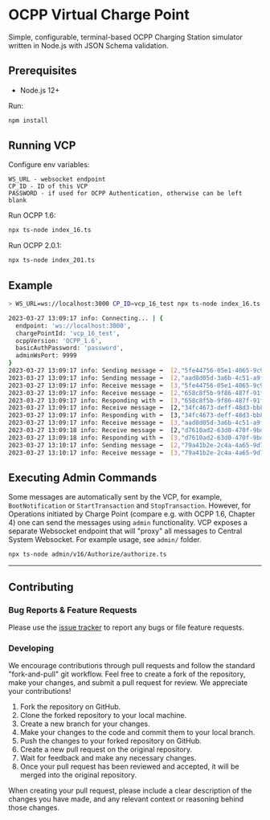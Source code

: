 # OCPP Virtual Charge Point

Simple, configurable, terminal-based OCPP Charging Station simulator written in Node.js with JSON Schema validation.

## Prerequisites

- Node.js 12+

Run:

```bash
npm install
```

## Running VCP

Configure env variables:

```
WS_URL - websocket endpoint
CP_ID - ID of this VCP
PASSWORD - if used for OCPP Authentication, otherwise can be left blank
```

Run OCPP 1.6:

```bash
npx ts-node index_16.ts
```

Run OCPP 2.0.1:

```bash
npx ts-node index_201.ts
```

## Example

```bash
> WS_URL=ws://localhost:3000 CP_ID=vcp_16_test npx ts-node index_16.ts

2023-03-27 13:09:17 info: Connecting... | {
  endpoint: 'ws://localhost:3000',
  chargePointId: 'vcp_16_test',
  ocppVersion: 'OCPP_1.6',
  basicAuthPassword: 'password',
  adminWsPort: 9999
}
2023-03-27 13:09:17 info: Sending message ➡️  [2,"5fe44756-05e1-4065-9c91-11b456b55913","BootNotification",{"chargePointVendor":"Solidstudio","chargePointModel":"test","chargePointSerialNumber":"S001","firmwareVersion":"1.0.0"}]
2023-03-27 13:09:17 info: Sending message ➡️  [2,"aad8d05d-3a6b-4c51-a9fc-7275d4a6cbc3","StatusNotification",{"connectorId":1,"errorCode":"NoError","status":"Available"}]
2023-03-27 13:09:17 info: Receive message ⬅️  [3,"5fe44756-05e1-4065-9c91-11b456b55913",{"currentTime":"2023-03-27T11:09:17.883Z","interval":30,"status":"Accepted"}]
2023-03-27 13:09:17 info: Receive message ⬅️  [2,"658c8f5b-9f86-487f-91f8-1d656453978a","ChangeConfiguration",{"key":"MeterValueSampleInterval","value":"60"}]
2023-03-27 13:09:17 info: Responding with ➡️  [3,"658c8f5b-9f86-487f-91f8-1d656453978a",{"status":"Accepted"}]
2023-03-27 13:09:17 info: Receive message ⬅️  [2,"34fc4673-deff-48d3-bb8e-d94d75fa619a","GetConfiguration",{"key":["SupportedFeatureProfiles"]}]
2023-03-27 13:09:17 info: Responding with ➡️  [3,"34fc4673-deff-48d3-bb8e-d94d75fa619a",{"configurationKey":[{"key":"SupportedFeatureProfiles","readonly":true,"value":"Core,FirmwareManagement,LocalAuthListManagement,Reservation,SmartCharging,RemoteTrigger"},{"key":"ChargeProfileMaxStackLevel","readonly":true,"value":"99"},{"key":"HeartbeatInterval","readonly":false,"value":"300"},{"key":"GetConfigurationMaxKeys","readonly":true,"value":"99"}]}]
2023-03-27 13:09:17 info: Receive message ⬅️  [3,"aad8d05d-3a6b-4c51-a9fc-7275d4a6cbc3",{}]
2023-03-27 13:09:18 info: Receive message ⬅️  [2,"d7610ad2-63d0-470f-9bd9-6e47d5483429","SetChargingProfile",{"connectorId":0,"csChargingProfiles":{"chargingProfileId":30,"stackLevel":0,"chargingProfilePurpose":"ChargePointMaxProfile","chargingProfileKind":"Absolute","chargingSchedule":{"chargingRateUnit":"A","chargingSchedulePeriod":[{"startPeriod":0,"limit":10.0}]}}}]
2023-03-27 13:09:18 info: Responding with ➡️  [3,"d7610ad2-63d0-470f-9bd9-6e47d5483429",{"status":"Accepted"}]
2023-03-27 13:10:17 info: Sending message ➡️  [2,"79a41b2e-2c4a-4a65-9d7e-417967a8f95f","Heartbeat",{}]
2023-03-27 13:10:17 info: Receive message ⬅️  [3,"79a41b2e-2c4a-4a65-9d7e-417967a8f95f",{"currentTime":"2023-03-27T11:10:17.955Z"}]
```

## Executing Admin Commands

Some messages are automatically sent by the VCP, for example, `BootNotification` or `StartTransaction` and `StopTransaction`.
However, for Operations initiated by Charge Point (compare e.g. with OCPP 1.6, Chapter 4) one can send the messages using `admin` functionality.
VCP exposes a separate Websocket endpoint that will "proxy" all messages to Central System Websocket.
For example usage, see `admin/` folder.

```bash
npx ts-node admin/v16/Authorize/authorize.ts
```

---

## Contributing

### Bug Reports & Feature Requests

Please use the [issue tracker](https://github.com/solidstudiosh/ocpp-virtual-charge-point/issues) to report any bugs or file feature requests.

### Developing

We encourage contributions through pull requests and follow the standard "fork-and-pull" git workflow. Feel free to create a fork of the repository, make your changes, and submit a pull request for review. We appreciate your contributions!

1. Fork the repository on GitHub.
2. Clone the forked repository to your local machine.
3. Create a new branch for your changes.
4. Make your changes to the code and commit them to your local branch.
5. Push the changes to your forked repository on GitHub.
6. Create a new pull request on the original repository.
7. Wait for feedback and make any necessary changes.
8. Once your pull request has been reviewed and accepted, it will be merged into the original repository.

When creating your pull request, please include a clear description of the changes you have made, and any relevant context or reasoning behind those changes.
